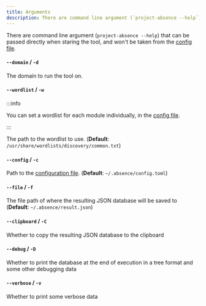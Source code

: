 ```yaml
---
title: Arguments
description: There are command line argument (`project-absence --help`) that can be passed directly when staring the tool, and won't be taken from the config file.
---
```


There are command line argument (`project-absence --help`) that can be passed directly when staring the tool, and won't be taken from the [config file](/docs/config).

#### `--domain` / `-d`

The domain to run the tool on.

#### `--wordlist` / `-w`

:::info

You can set a wordlist for each module individually, in the [config file](/docs/config).

:::

The path to the wordlist to use. (**Default**: `/usr/share/wordlists/discovery/common.txt`)

#### `--config` / `-c`

Path to the [configuration file](/docs/config). (**Default**: `~/.absence/config.toml`)

#### `--file` / `-f`

The file path of where the resulting JSON database will be saved to (**Default**: `~/.absence/result.json`)

#### `--clipboard` / `-C`

Whether to copy the resulting JSON database to the clipboard

#### `--debug` / `-D`

Whether to print the database at the end of execution in a tree format and some other debugging data

#### `--verbose` / `-v`

Whether to print some verbose data
